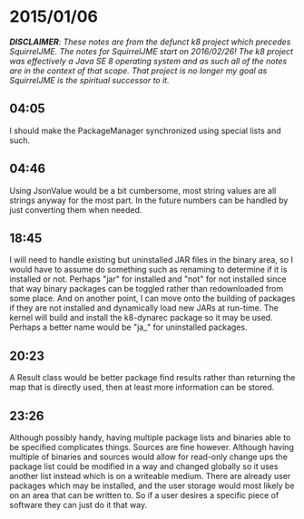 # 2015/01/06

***DISCLAIMER***: _These notes are from the defunct k8 project which_
_precedes SquirrelJME. The notes for SquirrelJME start on 2016/02/26!_
_The k8 project was effectively a Java SE 8 operating system and as such_
_all of the notes are in the context of that scope. That project is no_
_longer my goal as SquirrelJME is the spiritual successor to it._

## 04:05

I should make the PackageManager synchronized using special lists and such.

## 04:46

Using JsonValue would be a bit cumbersome, most string values are all strings
anyway for the most part. In the future numbers can be handled by just
converting them when needed.

## 18:45

I will need to handle existing but uninstalled JAR files in the binary area,
so I would have to assume do something such as renaming to determine if it is
installed or not. Perhaps "jar" for installed and "not" for not installed
since that way binary packages can be toggled rather than redownloaded from
some place. And on another point, I can move onto the building of packages if
they are not installed and dynamically load new JARs at run-time. The kernel
will build and install the k8-dynarec package so it may be used. Perhaps a
better name would be "ja_" for uninstalled packages.

## 20:23

A Result class would be better package find results rather than returning the
map that is directly used, then at least more information can be stored.

## 23:26

Although possibly handy, having multiple package lists and binaries able to be
specified complicates things. Sources are fine however. Although having
multiple of binaries and sources would allow for read-only change ups the
package list could be modified in a way and changed globally so it uses
another list instead which is on a writeable medium. There are already user
packages which may be installed, and the user storage would most likely be on
an area that can be written to. So if a user desires a specific piece of
software they can just do it that way.

